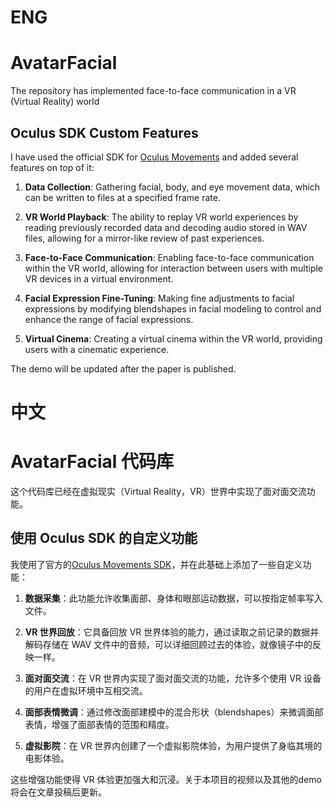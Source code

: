 # ENG
# AvatarFacial
The repository has implemented face-to-face communication in a VR (Virtual Reality) world
## Oculus SDK Custom Features

I have used the official SDK for [Oculus Movements](https://github.com/oculus-samples/Unity-Movement) and added several features on top of it:

1. **Data Collection**: Gathering facial, body, and eye movement data, which can be written to files at a specified frame rate.

2. **VR World Playback**: The ability to replay VR world experiences by reading previously recorded data and decoding audio stored in WAV files, allowing for a mirror-like review of past experiences.

3. **Face-to-Face Communication**: Enabling face-to-face communication within the VR world, allowing for interaction between users with multiple VR devices in a virtual environment.

4. **Facial Expression Fine-Tuning**: Making fine adjustments to facial expressions by modifying blendshapes in facial modeling to control and enhance the range of facial expressions.

5. **Virtual Cinema**: Creating a virtual cinema within the VR world, providing users with a cinematic experience.
   
The demo will be updated after the paper is published.
# 中文
# AvatarFacial 代码库

这个代码库已经在虚拟现实（Virtual Reality，VR）世界中实现了面对面交流功能。

## 使用 Oculus SDK 的自定义功能

我使用了官方的[Oculus Movements SDK](https://github.com/oculus-samples/Unity-Movement)，并在此基础上添加了一些自定义功能：

1. **数据采集**：此功能允许收集面部、身体和眼部运动数据，可以按指定帧率写入文件。

2. **VR 世界回放**：它具备回放 VR 世界体验的能力，通过读取之前记录的数据并解码存储在 WAV 文件中的音频，可以详细回顾过去的体验，就像镜子中的反映一样。

3. **面对面交流**：在 VR 世界内实现了面对面交流的功能，允许多个使用 VR 设备的用户在虚拟环境中互相交流。

4. **面部表情微调**：通过修改面部建模中的混合形状（blendshapes）来微调面部表情，增强了面部表情的范围和精度。

5. **虚拟影院**：在 VR 世界内创建了一个虚拟影院体验，为用户提供了身临其境的电影体验。

这些增强功能使得 VR 体验更加强大和沉浸。关于本项目的视频以及其他的demo将会在文章投稿后更新。
